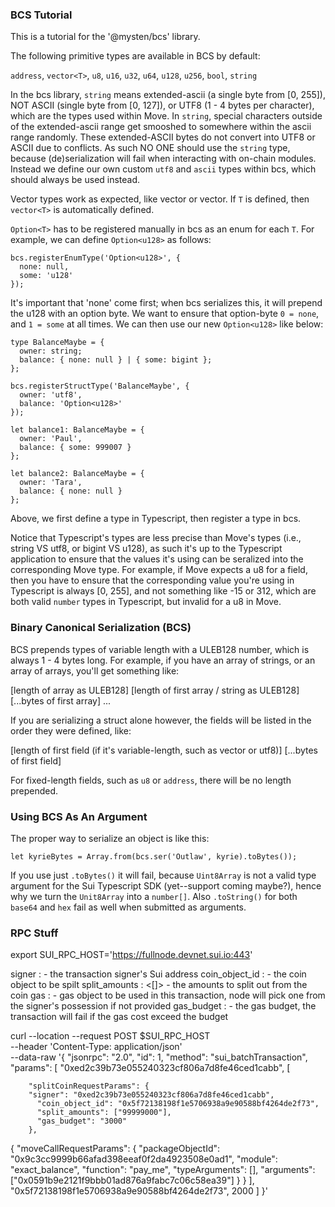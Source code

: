 ### BCS Tutorial

This is a tutorial for the '@mysten/bcs' library.

The following primitive types are available in BCS by default:

`address`, `vector<T>`, `u8`, `u16`, `u32`, `u64`, `u128`, `u256`, `bool`, `string`

In the bcs library, `string` means extended-ascii (a single byte from [0, 255]), NOT ASCII (single byte from [0, 127]), or UTF8 (1 - 4 bytes per character), which are the types used within Move. In `string`, special characters outside of the extended-ascii range get smooshed to somewhere within the ascii range randomly. These extended-ASCII bytes do not convert into UTF8 or ASCII due to conflicts. As such NO ONE should use the `string` type, because (de)serialization will fail when interacting with on-chain modules. Instead we define our own custom `utf8` and `ascii` types within bcs, which should always be used instead.

Vector types work as expected, like vector<utf8> or vector<u64>. If `T` is defined, then `vector<T>` is automatically defined.

`Option<T>` has to be registered manually in bcs as an enum for each `T`. For example, we can define `Option<u128>` as follows:

```
bcs.registerEnumType('Option<u128>', {
  none: null,
  some: 'u128'
});
```

It's important that 'none' come first; when bcs serializes this, it will prepend the u128 with an option byte. We want to ensure that option-byte `0 = none`, and `1 = some` at all times. We can then use our new `Option<u128>` like below:

```
type BalanceMaybe = {
  owner: string;
  balance: { none: null } | { some: bigint };
};

bcs.registerStructType('BalanceMaybe', {
  owner: 'utf8',
  balance: 'Option<u128>'
});

let balance1: BalanceMaybe = {
  owner: 'Paul',
  balance: { some: 999007 }
};

let balance2: BalanceMaybe = {
  owner: 'Tara',
  balance: { none: null }
};
```

Above, we first define a type in Typescript, then register a type in bcs.

Notice that Typescript's types are less precise than Move's types (i.e., string VS utf8, or bigint VS u128), as such it's up to the Typescript application to ensure that the values it's using can be seralized into the corresponding Move type. For example, if Move expects a u8 for a field, then you have to ensure that the corresponding value you're using in Typescript is always [0, 255], and not something like -15 or 312, which are both valid `number` types in Typescript, but invalid for a u8 in Move.

### Binary Canonical Serialization (BCS)

BCS prepends types of variable length with a ULEB128 number, which is always 1 - 4 bytes long. For example, if you have an array of strings, or an array of arrays, you'll get something like:

[length of array as ULEB128]
[length of first array / string as ULEB128]
[...bytes of first array]
...

If you are serializing a struct alone however, the fields will be listed in the order they were defined, like:

[length of first field (if it's variable-length, such as vector<T> or utf8)]
[...bytes of first field]

For fixed-length fields, such as `u8` or `address`, there will be no length prepended.

### Using BCS As An Argument

The proper way to serialize an object is like this:

`let kyrieBytes = Array.from(bcs.ser('Outlaw', kyrie).toBytes());`

If you use just `.toBytes()` it will fail, because `Uint8Array` is not a valid type argument for the Sui Typescript SDK (yet--support coming maybe?), hence why we turn the `Unit8Array` into a `number[]`. Also `.toString()` for both `base64` and `hex` fail as well when submitted as arguments.

### RPC Stuff

export SUI_RPC_HOST='https://fullnode.devnet.sui.io:443'

signer : <SuiAddress> - the transaction signer's Sui address
coin_object_id : <ObjectID> - the coin object to be spilt
split_amounts : <[]> - the amounts to split out from the coin
gas : <ObjectID> - gas object to be used in this transaction, node will pick one from the signer's possession if not provided
gas_budget : <uint64> - the gas budget, the transaction will fail if the gas cost exceed the budget

curl --location --request POST $SUI_RPC_HOST \
--header 'Content-Type: application/json' \
--data-raw '{
"jsonrpc": "2.0",
"id": 1,
"method": "sui_batchTransaction",
"params": [
"0xed2c39b73e055240323cf806a7d8fe46ced1cabb",
[

        "splitCoinRequestParams": {
        "signer": "0xed2c39b73e055240323cf806a7d8fe46ced1cabb",
          "coin_object_id": "0x5f72138198f1e5706938a9e90588bf4264de2f73",
          "split_amounts": ["99999000"],
          "gas_budget": "3000"
        },

{
"moveCallRequestParams": {
"packageObjectId": "0x9c3cc9999b66afad398eeaf0f2da4923508e0ad1",
"module": "exact_balance",
"function": "pay_me",
"typeArguments": [],
"arguments": ["0x0591b9e2121f9bbb01ad876a9fabc7c06c58ea39"]
}
}
],
"0x5f72138198f1e5706938a9e90588bf4264de2f73",
2000
]
}'
